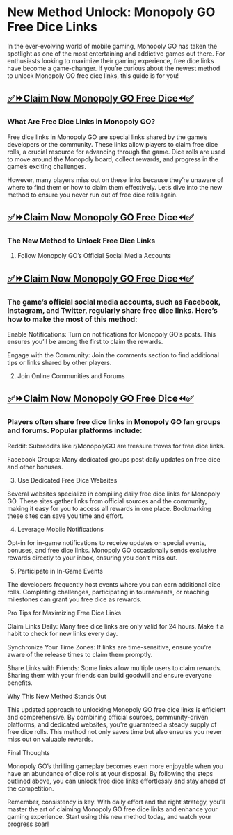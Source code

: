 # New Method Unlock: Monopoly GO Free Dice Links

In the ever-evolving world of mobile gaming, Monopoly GO has taken the spotlight as one of the most entertaining and addictive games out there. For enthusiasts looking to maximize their gaming experience, free dice links have become a game-changer. If you’re curious about the newest method to unlock Monopoly GO free dice links, this guide is for you!
## [✅⏩Claim Now Monopoly GO Free Dice⏪✅](https://amazonbuy.xyz/c/monoplisdedfsa)
### What Are Free Dice Links in Monopoly GO?

Free dice links in Monopoly GO are special links shared by the game’s developers or the community. These links allow players to claim free dice rolls, a crucial resource for advancing through the game. Dice rolls are used to move around the Monopoly board, collect rewards, and progress in the game’s exciting challenges.

However, many players miss out on these links because they’re unaware of where to find them or how to claim them effectively. Let’s dive into the new method to ensure you never run out of free dice rolls again.
## [✅⏩Claim Now Monopoly GO Free Dice⏪✅](https://amazonbuy.xyz/c/monoplisdedfsa)
### The New Method to Unlock Free Dice Links

1. Follow Monopoly GO’s Official Social Media Accounts
## [✅⏩Claim Now Monopoly GO Free Dice⏪✅](https://amazonbuy.xyz/c/monoplisdedfsa)
### The game’s official social media accounts, such as Facebook, Instagram, and Twitter, regularly share free dice links. Here’s how to make the most of this method:

Enable Notifications: Turn on notifications for Monopoly GO’s posts. This ensures you’ll be among the first to claim the rewards.

Engage with the Community: Join the comments section to find additional tips or links shared by other players.

2. Join Online Communities and Forums
## [✅⏩Claim Now Monopoly GO Free Dice⏪✅](https://amazonbuy.xyz/c/monoplisdedfsa)
### Players often share free dice links in Monopoly GO fan groups and forums. Popular platforms include:

Reddit: Subreddits like r/MonopolyGO are treasure troves for free dice links.

Facebook Groups: Many dedicated groups post daily updates on free dice and other bonuses.

3. Use Dedicated Free Dice Websites

Several websites specialize in compiling daily free dice links for Monopoly GO. These sites gather links from official sources and the community, making it easy for you to access all rewards in one place. Bookmarking these sites can save you time and effort.

4. Leverage Mobile Notifications

Opt-in for in-game notifications to receive updates on special events, bonuses, and free dice links. Monopoly GO occasionally sends exclusive rewards directly to your inbox, ensuring you don’t miss out.

5. Participate in In-Game Events

The developers frequently host events where you can earn additional dice rolls. Completing challenges, participating in tournaments, or reaching milestones can grant you free dice as rewards.

Pro Tips for Maximizing Free Dice Links

Claim Links Daily: Many free dice links are only valid for 24 hours. Make it a habit to check for new links every day.

Synchronize Your Time Zones: If links are time-sensitive, ensure you’re aware of the release times to claim them promptly.

Share Links with Friends: Some links allow multiple users to claim rewards. Sharing them with your friends can build goodwill and ensure everyone benefits.

Why This New Method Stands Out

This updated approach to unlocking Monopoly GO free dice links is efficient and comprehensive. By combining official sources, community-driven platforms, and dedicated websites, you’re guaranteed a steady supply of free dice rolls. This method not only saves time but also ensures you never miss out on valuable rewards.

Final Thoughts

Monopoly GO’s thrilling gameplay becomes even more enjoyable when you have an abundance of dice rolls at your disposal. By following the steps outlined above, you can unlock free dice links effortlessly and stay ahead of the competition.

Remember, consistency is key. With daily effort and the right strategy, you’ll master the art of claiming Monopoly GO free dice links and enhance your gaming experience. Start using this new method today, and watch your progress soar!
